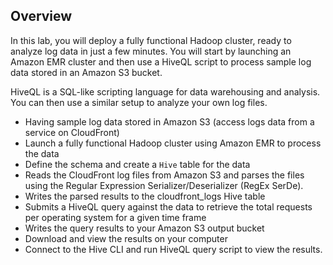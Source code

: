 ## Overview

In this lab, you will deploy a fully functional Hadoop cluster, ready to analyze log data in just a few minutes. You will start by launching an Amazon EMR cluster and then use a HiveQL script to process sample log data stored in an Amazon S3 bucket. 

HiveQL is a SQL-like scripting language for data warehousing and analysis. You can then use a similar setup to analyze your own log files.

 - Having sample log data stored in Amazon S3 (access logs data from a service on CloudFront)
 - Launch a fully functional Hadoop cluster using Amazon EMR to process the data
 - Define the schema and create a `Hive` table for the data
 - Reads the CloudFront log files from Amazon S3 and parses the files using the Regular Expression Serializer/Deserializer (RegEx SerDe).
 - Writes the parsed results to the cloudfront_logs Hive table
 - Submits a HiveQL query against the data to retrieve the total requests per operating system for a given time frame
 - Writes the query results to your Amazon S3 output bucket
 - Download and view the results on your computer
 - Connect to the Hive CLI and run HiveQL query script to view the results.

